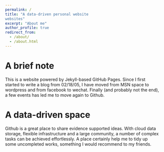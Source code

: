 ```yaml
---
permalink: /
title: "A data-driven personal website
websites"
excerpt: "About me"
author_profile: true
redirect_from: 
  - /about/
  - /about.html
---
```


A brief note
======

This is a website powered by Jekyll-based GitHub Pages. Since I first started to write a blog from 02/18/05, I have moved from MSN space to wordpress and from facebook to wechat. Finally (and probably not the end), a few events has led me to move again to Github. 


A data-driven space 
======
Github is a great place to share evidence supported ideas. With cloud data storage, flexible infrastructure and a large community, a number of complex tasks can be achieved effortlessly. A place certainly help me to tidy up some uncompleted works, something I would recommend to my friends.

